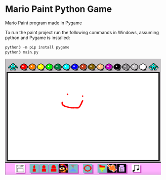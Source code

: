 # Mario Paint Python Game
Mario Paint program made in Pygame

To run the paint project run the following commands in Windows, assuming python and Pygame is installed:

```
python3 -m pip install pygame
python3 main.py
```

![alt text](https://raw.githubusercontent.com/kylieleathers/MarioPaint/main/images/sampleImage.png)
